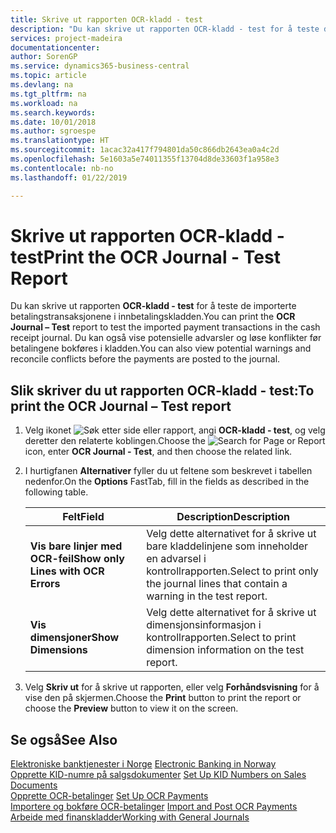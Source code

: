 ```yaml
---
title: Skrive ut rapporten OCR-kladd - test
description: "Du kan skrive ut rapporten OCR-kladd - test for å teste de importerte betalingstransaksjonene i innbetalingskladden."
services: project-madeira
documentationcenter: 
author: SorenGP
ms.service: dynamics365-business-central
ms.topic: article
ms.devlang: na
ms.tgt_pltfrm: na
ms.workload: na
ms.search.keywords: 
ms.date: 10/01/2018
ms.author: sgroespe
ms.translationtype: HT
ms.sourcegitcommit: 1acac32a417f794801da50c866db2643ea0a4c2d
ms.openlocfilehash: 5e1603a5e74011355f13704d8de33603f1a958e3
ms.contentlocale: nb-no
ms.lasthandoff: 01/22/2019

---
```

# <a name="print-the-ocr-journal---test-report"></a><span data-ttu-id="1dd1f-103">Skrive ut rapporten OCR-kladd - test</span><span class="sxs-lookup"><span data-stu-id="1dd1f-103">Print the OCR Journal - Test Report</span></span>
<span data-ttu-id="1dd1f-104">Du kan skrive ut rapporten **OCR-kladd - test** for å teste de importerte betalingstransaksjonene i innbetalingskladden.</span><span class="sxs-lookup"><span data-stu-id="1dd1f-104">You can print the **OCR Journal – Test** report to test the imported payment transactions in the cash receipt journal.</span></span> <span data-ttu-id="1dd1f-105">Du kan også vise potensielle advarsler og løse konflikter før betalingene bokføres i kladden.</span><span class="sxs-lookup"><span data-stu-id="1dd1f-105">You can also view potential warnings and reconcile conflicts before the payments are posted to the journal.</span></span>  

## <a name="to-print-the-ocr-journal--test-report"></a><span data-ttu-id="1dd1f-106">Slik skriver du ut rapporten OCR-kladd - test:</span><span class="sxs-lookup"><span data-stu-id="1dd1f-106">To print the OCR Journal – Test report</span></span>  

1.  <span data-ttu-id="1dd1f-107">Velg ikonet ![Søk etter side eller rapport](../../media/ui-search/search_small.png "Søk etter side eller rapport"), angi **OCR-kladd - test**, og velg deretter den relaterte koblingen.</span><span class="sxs-lookup"><span data-stu-id="1dd1f-107">Choose the ![Search for Page or Report](../../media/ui-search/search_small.png "Search for Page or Report icon") icon, enter **OCR Journal - Test**, and then choose the related link.</span></span>  
2.  <span data-ttu-id="1dd1f-108">I hurtigfanen **Alternativer** fyller du ut feltene som beskrevet i tabellen nedenfor.</span><span class="sxs-lookup"><span data-stu-id="1dd1f-108">On the **Options** FastTab, fill in the fields as described in the following table.</span></span>  

    |<span data-ttu-id="1dd1f-109">Felt</span><span class="sxs-lookup"><span data-stu-id="1dd1f-109">Field</span></span>|<span data-ttu-id="1dd1f-110">Description</span><span class="sxs-lookup"><span data-stu-id="1dd1f-110">Description</span></span>|  
    |---------------------------------|---------------------------------------|  
    |<span data-ttu-id="1dd1f-111">**Vis bare linjer med OCR-feil**</span><span class="sxs-lookup"><span data-stu-id="1dd1f-111">**Show only Lines with OCR Errors**</span></span>|<span data-ttu-id="1dd1f-112">Velg dette alternativet for å skrive ut bare kladdelinjene som inneholder en advarsel i kontrollrapporten.</span><span class="sxs-lookup"><span data-stu-id="1dd1f-112">Select to print only the journal lines that contain a warning in the test report.</span></span>|  
    |<span data-ttu-id="1dd1f-113">**Vis dimensjoner**</span><span class="sxs-lookup"><span data-stu-id="1dd1f-113">**Show Dimensions**</span></span>|<span data-ttu-id="1dd1f-114">Velg dette alternativet for å skrive ut dimensjonsinformasjon i kontrollrapporten.</span><span class="sxs-lookup"><span data-stu-id="1dd1f-114">Select to print dimension information on the test report.</span></span>|  

3.  <span data-ttu-id="1dd1f-115">Velg **Skriv ut** for å skrive ut rapporten, eller velg **Forhåndsvisning** for å vise den på skjermen.</span><span class="sxs-lookup"><span data-stu-id="1dd1f-115">Choose the **Print** button to print the report or choose the **Preview** button to view it on the screen.</span></span>  

## <a name="see-also"></a><span data-ttu-id="1dd1f-116">Se også</span><span class="sxs-lookup"><span data-stu-id="1dd1f-116">See Also</span></span>  
 <span data-ttu-id="1dd1f-117">[Elektroniske banktjenester i Norge](electronic-banking-in-norway.md) </span><span class="sxs-lookup"><span data-stu-id="1dd1f-117">[Electronic Banking in Norway](electronic-banking-in-norway.md) </span></span>  
 <span data-ttu-id="1dd1f-118">[Opprette KID-numre på salgsdokumenter](how-to-set-up-kid-numbers-on-sales-documents.md) </span><span class="sxs-lookup"><span data-stu-id="1dd1f-118">[Set Up KID Numbers on Sales Documents](how-to-set-up-kid-numbers-on-sales-documents.md) </span></span>  
 <span data-ttu-id="1dd1f-119">[Opprette OCR-betalinger](how-to-set-up-ocr-payments.md) </span><span class="sxs-lookup"><span data-stu-id="1dd1f-119">[Set Up OCR Payments](how-to-set-up-ocr-payments.md) </span></span>  
 <span data-ttu-id="1dd1f-120">[Importere og bokføre OCR-betalinger](how-to-import-and-post-ocr-payments.md) </span><span class="sxs-lookup"><span data-stu-id="1dd1f-120">[Import and Post OCR Payments](how-to-import-and-post-ocr-payments.md) </span></span>  
 [<span data-ttu-id="1dd1f-121">Arbeide med finanskladder</span><span class="sxs-lookup"><span data-stu-id="1dd1f-121">Working with General Journals</span></span>](../../ui-work-general-journals.md)

